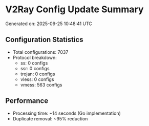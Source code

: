 # V2Ray Config Update Summary
Generated on: 2025-09-25 10:48:41 UTC

## Configuration Statistics
- Total configurations: 7037
- Protocol breakdown:
  - ss: 0 configs
  - ssr: 0 configs
  - trojan: 0 configs
  - vless: 0 configs
  - vmess: 563 configs

## Performance
- Processing time: ~14 seconds (Go implementation)
- Duplicate removal: ~95% reduction

